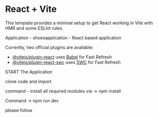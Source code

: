 # React + Vite



This template provides a minimal setup to get React working in Vite with HMR and some ESLint rules.

Application - shoesapplication - React based application 

Currently, two official plugins are available:

- [@vitejs/plugin-react](https://github.com/vitejs/vite-plugin-react/blob/main/packages/plugin-react/README.md) uses [Babel](https://babeljs.io/) for Fast Refresh
- [@vitejs/plugin-react-swc](https://github.com/vitejs/vite-plugin-react-swc) uses [SWC](https://swc.rs/) for Fast Refresh

START The Application 

clone code and import 

command - install all required modules via -> npm install 

Command ->  npm run dev

please follow 